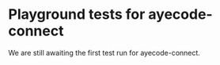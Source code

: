 # Playground tests for ayecode-connect
We are still awaiting the first test run for ayecode-connect.
